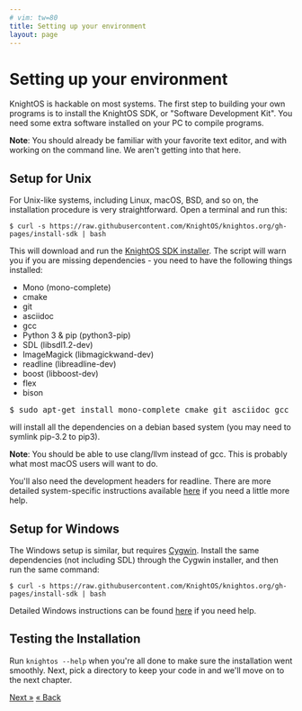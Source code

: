 ```yaml
---
# vim: tw=80
title: Setting up your environment
layout: page
---
```


# Setting up your environment

KnightOS is hackable on most systems. The first step to building your own
programs is to install the KnightOS SDK, or "Software Development Kit". You need
some extra software installed on your PC to compile programs.

<div class="alert alert-info"><strong>Note</strong>: You should already be
familiar with your favorite text editor, and with working on the command line.
We aren't getting into that here.</div>

## Setup for Unix

For Unix-like systems, including Linux, macOS, BSD, and so on, the installation
procedure is very straightforward. Open a terminal and run this:

    $ curl -s https://raw.githubusercontent.com/KnightOS/knightos.org/gh-pages/install-sdk | bash

This will download and run the [KnightOS SDK
installer](https://github.com/KnightOS/knightos.org/blob/gh-pages/install-sdk).
The script will warn you if you are missing dependencies - you need to have the
following things installed:

* Mono (mono-complete)
* cmake
* git
* asciidoc
* gcc
* Python 3 & pip (python3-pip)
* SDL (libsdl1.2-dev)
* ImageMagick (libmagickwand-dev)
* readline (libreadline-dev)
* boost (libboost-dev)
* flex
* bison

<pre>$ sudo apt-get install mono-complete cmake git asciidoc gcc python3-pip libsdl1.2-dev libmagickwand-dev libreadline-dev libboost-dev flex bison</pre>

will install all the dependencies on a debian based system (you may need to symlink pip-3.2 to pip3).

<div class="alert alert-info"><strong>Note</strong>: You should be able to use
clang/llvm instead of gcc. This is probably what most macOS users will want to do.
</div>

You'll also need the development headers for readline. There are more detailed
system-specific instructions available [here](http://wiki.knightos.org/index.php/KOS_Projects/sdk) if you need a
little more help.

## Setup for Windows

The Windows setup is similar, but requires [Cygwin](http://cygwin.com/). Install
the same dependencies (not including SDL) through the Cygwin installer, and then
run the same command:

    $ curl -s https://raw.githubusercontent.com/KnightOS/knightos.org/gh-pages/install-sdk | bash

Detailed Windows instructions can be found [here](http://wiki.knightos.org/index.php/Tutorials/General/KnightOS_SDK) if you need
help.

## Testing the Installation

Run `knightos --help` when you're all done to make sure the installation went
smoothly. Next, pick a directory to keep your code in and we'll move on to the
next chapter.

<a href="program.html" class="pull-right btn btn-primary">Next »</a>
<a href="index.html" class="btn btn-primary">« Back</a>
